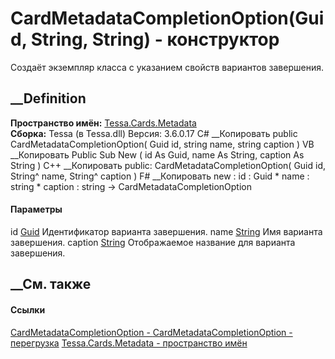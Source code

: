 # CardMetadataCompletionOption(Guid, String, String) - конструктор
Создаёт экземпляр класса с указанием свойств вариантов завершения.
## __Definition
 **Пространство имён:** [Tessa.Cards.Metadata](N_Tessa_Cards_Metadata.htm)  
 **Сборка:** Tessa (в Tessa.dll) Версия: 3.6.0.17
C# __Копировать
     public CardMetadataCompletionOption(
    	Guid id,
    	string name,
    	string caption
    )
VB __Копировать
     Public Sub New ( 
    	id As Guid,
    	name As String,
    	caption As String
    )
C++ __Копировать
     public:
    CardMetadataCompletionOption(
    	Guid id, 
    	String^ name, 
    	String^ caption
    )
F# __Копировать
     new : 
            id : Guid * 
            name : string * 
            caption : string -> CardMetadataCompletionOption
#### Параметры
id [Guid](https://learn.microsoft.com/dotnet/api/system.guid)
    Идентификатор варианта завершения.
name [String](https://learn.microsoft.com/dotnet/api/system.string)
    Имя варианта завершения.
caption [String](https://learn.microsoft.com/dotnet/api/system.string)
    Отображаемое название для варианта завершения.
##  __См. также
#### Ссылки
[CardMetadataCompletionOption -
](T_Tessa_Cards_Metadata_CardMetadataCompletionOption.htm)
[CardMetadataCompletionOption -
перегрузка](Overload_Tessa_Cards_Metadata_CardMetadataCompletionOption__ctor.htm)
[Tessa.Cards.Metadata - пространство имён](N_Tessa_Cards_Metadata.htm)
